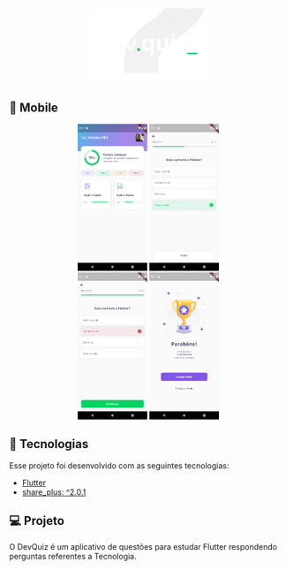 <h1 align = "center" >
    <img alt = "DevQuiz" title = "DevQuiz" src = "github/logo.png" />
</h1 >

## :iphone: Mobile

<p align="center">
  <img alt="HomePage" src="github/home_page.png" width="25%">
  <img alt="Question01" src="github/question_1.png" width="25%">
  <br>
  <img alt="Question02" src="github/question_2.png" width="25%">
  <img alt="Result" src="github/result.png" width="25%">
</p>

## 🚀 Tecnologias

Esse projeto foi desenvolvido com as seguintes tecnologias:

- [Flutter](https://flutter.dev)
- [share_plus: ^2.0.1](https://pub.dev/packages/share_plus)

## 💻 Projeto

O DevQuiz é um aplicativo de questões para estudar Flutter respondendo perguntas referentes a Tecnologia.